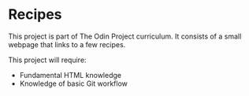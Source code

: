 # Recipes

This project is part of The Odin Project curriculum.
It consists of a small webpage that links to a few recipes.

This project will require:
 - Fundamental HTML knowledge
 - Knowledge of basic Git workflow
